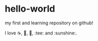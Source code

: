 hello-world
============

my first and learning repository on github!

I love :coffee:, :pizza:, :dancer:, :tee: and :sunshine:.
